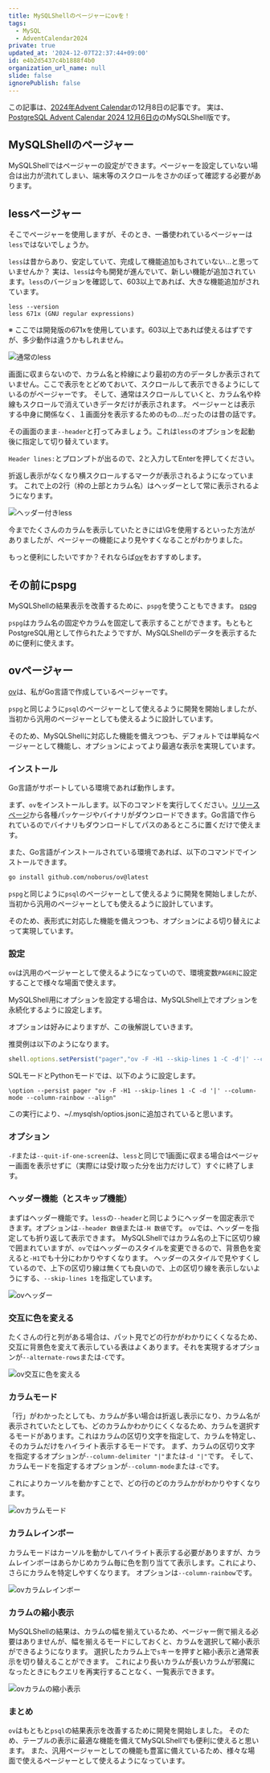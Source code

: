```yaml
---
title: MySQLShellのページャーにovを！
tags:
  - MySQL
  - AdventCalendar2024
private: true
updated_at: '2024-12-07T22:37:44+09:00'
id: e4b2d5437c4b1888f4b0
organization_url_name: null
slide: false
ignorePublish: false
---
```

この記事は、[2024年Advent Calendar](https://qiita.com/advent-calendar/2024/mysql)の12月8日の記事です。
実は、[PostgreSQL Advent Calendar 2024 12月6日の](https://qiita.com/noborus/items/6ac19b754f896e41197c)のMySQLShell版です。

## MySQLShellのページャー

MySQLShellではページャーの設定ができます。ページャーを設定していない場合は出力が流れてしまい、端末等のスクロールをさかのぼって確認する必要があります。

## lessページャー

そこでページャーを使用しますが、そのとき、一番使われているページャーは`less`ではないでしょうか。

`less`は昔からあり、安定していて、完成して機能追加もされていない...と思っていませんか？
実は、`less`は今も開発が進んでいて、新しい機能が追加されています。`less`のバージョンを確認して、603以上であれば、大きな機能追加がされています。

```console
less --version
less 671x (GNU regular expressions)
```

※ ここでは開発版の671xを使用しています。603以上であれば使えるはずですが、多少動作は違うかもしれません。

![通常のless](https://qiita-image-store.s3.ap-northeast-1.amazonaws.com/0/18555/1c3b6f42-66f1-ed4f-41fb-d469e9622a93.png)

画面に収まらないので、カラム名と枠線により最初の方のデータしか表示されていません。ここで表示をとどめておいて、スクロールして表示できるようにしているのがページャーです。
そして、通常はスクロールしていくと、カラム名や枠線もスクロールで消えていきデータだけが表示されます。
ページャーとは表示する中身に関係なく、１画面分を表示するためのもの...だったのは昔の話です。

その画面のまま`--header`と打ってみましょう。これは`less`のオプションを起動後に指定して切り替えています。

`Header lines:`とプロンプトが出るので、2と入力してEnterを押してください。

折返し表示がなくなり横スクロールするマークが表示されるようになっています。
これで上の2行（枠の上部とカラム名）はヘッダーとして常に表示されるようになります。

![ヘッダー付きless](https://qiita-image-store.s3.ap-northeast-1.amazonaws.com/0/18555/df4868c2-5a41-3d71-d1d4-df1f5d4898df.png)

今までたくさんのカラムを表示していたときには\Gを使用するといった方法がありましたが、ページャーの機能により見やすくなることがわかりました。

もっと便利にしたいですか？それならば[ov](https://github.com/noborus/ov)をおすすめします。

## その前にpspg

MySQLShellの結果表示を改善するために、`pspg`を使うこともできます。
[pspg](https://github.com/okbob/pspg)

`pspg`はカラム名の固定やカラムを固定して表示することができます。もともとPostgreSQL用として作られたようですが、MySQLShellのデータを表示するために便利に使えます。

## ovページャー

[ov](https://github.com/noborus/ov)は、私がGo言語で作成しているページャーです。

`pspg`と同じように`psql`のページャーとして使えるように開発を開始しましたが、当初から汎用のページャーとしても使えるように設計しています。

そのため、MySQLShellに対応した機能を備えつつも、デフォルトでは単純なページャーとして機能し、オプションによってより最適な表示を実現しています。

### インストール

Go言語がサポートしている環境であれば動作します。

まず、`ov`をインストールします。以下のコマンドを実行してください。[リリースページ](https://github.com/noborus/ov/releases)から各種パッケージやバイナリがダウンロードできます。Go言語で作られているのでバイナリもダウンロードしてパスのあるところに置くだけで使えます。

また、Go言語がインストールされている環境であれば、以下のコマンドでインストールできます。

```sh
go install github.com/noborus/ov@latest
```

`pspg`と同じように`psql`のページャーとして使えるように開発を開始しましたが、当初から汎用のページャーとしても使えるように設計しています。

そのため、表形式に対応した機能を備えつつも、オプションによる切り替えによって実現しています。

### 設定

`ov`は汎用のページャーとして使えるようになっていので、環境変数`PAGER`に設定することで様々な場面で使えます。

MySQLShell用にオプションを設定する場合は、MySQLShell上でオプションを永続化するように設定します。

オプションは好みによりますが、この後解説していきます。

推奨例は以下のようになります。

```js
shell.options.setPersist("pager","ov -F -H1 --skip-lines 1 -C -d'|' --column-mode --column-rainbow --align")
```

SQLモードとPythonモードでは、以下のように設定します。

```console
\option --persist pager "ov -F -H1 --skip-lines 1 -C -d '|' --column-mode --column-rainbow --align"
```

この実行により、~/.mysqlsh/optios.jsonに追加されていると思います。

### オプション

`-F`または`--quit-if-one-screen`は、`less`と同じで1画面に収まる場合はページャー画面を表示せずに（実際には受け取った分を出力だけして）すぐに終了します。

### ヘッダー機能（とスキップ機能）

まずはヘッダー機能です。`less`の`--header`と同じようにヘッダーを固定表示できます。オプションは`--header 数値`または`-H 数値`です。
`ov`では、ヘッダーを指定しても折り返して表示できます。
MySQLShellではカラム名の上下に区切り線で囲まれていますが、`ov`ではヘッダーのスタイルを変更できるので、背景色を変えると`-H1`でも十分にわかりやすくなります。
ヘッダーのスタイルで見やすくしているので、上下の区切り線は無くても良いので、上の区切り線を表示しないようにする、`--skip-lines 1`を指定しています。

![ovヘッダー](https://qiita-image-store.s3.ap-northeast-1.amazonaws.com/0/18555/9e289d78-2904-ec7c-6cac-4880a007c195.png)

### 交互に色を変える

たくさんの行と列がある場合は、パット見でどの行かがわかりにくくなるため、交互に背景色を変えて表示している表はよくあります。それを実現するオプションが`--alternate-rows`または`-C`です。

![ov交互に色を変える](https://qiita-image-store.s3.ap-northeast-1.amazonaws.com/0/18555/f255b993-4418-0b21-968c-66ee61b5fbe3.png)

### カラムモード

「行」がわかったとしても、カラムが多い場合は折返し表示になり、カラム名が表示されていたとしても、どのカラムかわかりにくくなるため、カラムを選択するモードがあります。これはカラムの区切り文字を指定して、カラムを特定し、そのカラムだけをハイライト表示するモードです。
まず、カラムの区切り文字を指定するオプションが`--column-delimiter "|"`または`-d "|"`です。
そして、カラムモードを指定するオプションが`--column-mode`または`-c`です。

これによりカーソルを動かすことで、どの行のどのカラムかがわかりやすくなります。

![ovカラムモード](https://qiita-image-store.s3.ap-northeast-1.amazonaws.com/0/18555/9d1d14ed-b682-9445-751b-75c5f2378773.png)

### カラムレインボー

カラムモードはカーソルを動かしてハイライト表示する必要がありますが、カラムレインボーはあらかじめカラム毎に色を割り当てて表示します。これにより、さらにカラムを特定しやすくなります。
オプションは`--column-rainbow`です。

![ovカラムレインボー](https://qiita-image-store.s3.ap-northeast-1.amazonaws.com/0/18555/af2ce3c8-fb76-3673-1ffc-627d1180ce67.png)

### カラムの縮小表示

MySQLShellの結果は、カラムの幅を揃えているため、ページャー側で揃える必要はありませんが、幅を揃えるモードにしておくと、カラムを選択して縮小表示ができるようになります。
選択したカラム上で`s`キーを押すと縮小表示と通常表示を切り替えることができます。
これにより長いカラムが長いカラムが邪魔になったときにもクエリを再実行することなく、一覧表示できます。

![ovカラムの縮小表示](https://qiita-image-store.s3.ap-northeast-1.amazonaws.com/0/18555/b9456293-24e6-f1a6-ce94-b9cefd5bd029.png)

### まとめ

`ov`はもともと`psql`の結果表示を改善するために開発を開始しました。
そのため、テーブルの表示に最適な機能を備えてMySQLShellでも便利に使えると思います。
また、汎用ページャーとしての機能も豊富に備えているため、様々な場面で使えるページャーとして使えるようになっています。

